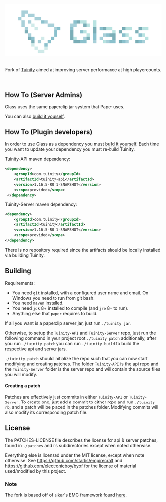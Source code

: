<div align=center>
    <!-- ./blob/master/glass-logo.png -->
    <img src="./glass-logo.png" width="512">
    <br /><br />
    <p>Fork of <a href="https://github.com/Tuinity/Tuinity">Tuinity</a> aimed at improving server performance at high playercounts.</p>
    <!-- <img alt="Java CI" src="https://github.com/Finoway/Glass/workflows/Java%20CI/badge.svg"> -->
	<br />
</div>

## How To (Server Admins)
Glass uses the same paperclip jar system that Paper uses.

You can also [build it yourself](https://github.com/Finoway/Glass#building).

## How To (Plugin developers)
In order to use Glass as a dependency you must [build it yourself](https://github.com/Finoway/Glass#building).
Each time you want to update your dependency you must re-build Tuinity.

Tuinity-API maven dependency:
```xml
<dependency>
    <groupId>com.tuinity</groupId>
    <artifactId>tuinity-api</artifactId>
    <version>1.16.5-R0.1-SNAPSHOT</version>
    <scope>provided</scope>
 </dependency>
 ```

Tuinity-Server maven dependency:
```xml
<dependency>
    <groupId>com.tuinity</groupId>
    <artifactId>tuinity</artifactId>
    <version>1.16.5-R0.1-SNAPSHOT</version>
    <scope>provided</scope>
</dependency>
```

There is no repository required since the artifacts should be locally installed
via building Tuinity.

## Building

Requirements:
- You need `git` installed, with a configured user name and email. 
   On Windows you need to run from git bash.
- You need `maven` installed.
- You need `jdk` 8+ installed to compile (and `jre` 8+ to run).
- Anything else that `paper` requires to build.

If all you want is a paperclip server jar, just run `./tuinity jar`.

Otherwise, to setup the `Tuinity-API` and `Tuinity-Server` repo, just run the following command
in your project root `./tuinity patch` additionally, after you run `./tuinity patch` you can run `./tuinity build` to build the 
respective api and server jars.

`./tuinity patch` should initialize the repo such that you can now start modifying and creating
patches. The folder `Tuinity-API` is the api repo and the `Tuinity-Server` folder
is the server repo and will contain the source files you will modify.

#### Creating a patch
Patches are effectively just commits in either `Tuinity-API` or `Tuinity-Server`.
To create one, just add a commit to either repo and run `./tuinity rb`, and a
patch will be placed in the patches folder. Modifying commits will also modify its
corresponding patch file.

## License
The PATCHES-LICENSE file describes the license for api & server patches,
found in `./patches` and its subdirectories except when noted otherwise.

Everything else is licensed under the MIT license, except when note otherwise.
See https://github.com/starlis/empirecraft and https://github.com/electronicboy/byof
for the license of material used/modified by this project.

### Note

The fork is based off of aikar's EMC framework found [here](https://github.com/starlis/empirecraft).